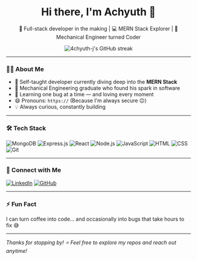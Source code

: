 <h1 align="center">Hi there, I'm Achyuth 👋</h1>

<p align="center">
  🚀 Full-stack developer in the making | 💻 MERN Stack Explorer | 🔧 Mechanical Engineer turned Coder
</p>

<p align="center">
  <!-- Alternative Streak Card -->
  <img src="https://streak-stats.demolab.com/?user=4chyuth-j&theme=react&hide_border=true" alt="4chyuth-j's GitHub streak" />
</p>

---

### 👨‍💻 About Me

- 🧠 Self-taught developer currently diving deep into the **MERN Stack**
- 🔧 Mechanical Engineering graduate who found his spark in software
- 🌱 Learning one bug at a time — and loving every moment
- 😄 Pronouns: `https://` (Because I'm always secure 😉)
- 💡 Always curious, constantly building

---

### 🛠️ Tech Stack

![MongoDB](https://img.shields.io/badge/-MongoDB-4ea94b?style=for-the-badge&logo=mongodb&logoColor=white)
![Express.js](https://img.shields.io/badge/-Express.js-000000?style=for-the-badge&logo=express&logoColor=white)
![React](https://img.shields.io/badge/-React-61DAFB?style=for-the-badge&logo=react&logoColor=black)
![Node.js](https://img.shields.io/badge/-Node.js-339933?style=for-the-badge&logo=node.js&logoColor=white)
![JavaScript](https://img.shields.io/badge/-JavaScript-F7DF1E?style=for-the-badge&logo=javascript&logoColor=black)
![HTML](https://img.shields.io/badge/-HTML5-E34F26?style=for-the-badge&logo=html5&logoColor=white)
![CSS](https://img.shields.io/badge/-CSS3-1572B6?style=for-the-badge&logo=css3&logoColor=white)
![Git](https://img.shields.io/badge/-Git-F05032?style=for-the-badge&logo=git&logoColor=white)

---

### 🔗 Connect with Me

[![LinkedIn](https://img.shields.io/badge/-LinkedIn-0A66C2?style=for-the-badge&logo=linkedin&logoColor=white)](https://www.linkedin.com/in/achyuth-j-b17360287/)
[![GitHub](https://img.shields.io/badge/-GitHub-181717?style=for-the-badge&logo=github&logoColor=white)](https://github.com/4chyuth-j)

---

### ⚡ Fun Fact
I can turn coffee into code... and occasionally into bugs that take hours to fix 😅

---

_Thanks for stopping by! ⭐️ Feel free to explore my repos and reach out anytime!_

